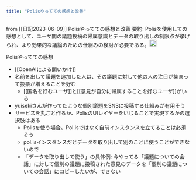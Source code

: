 ```yaml
---
title: "Polisやってての感想と改善"
---
```


from [[日記2023-06-09]]
Polisやってての感想と改善
要約: Polisを使用しての感想として、ユーザ間の議題投稿の帰属意識とデータの取り出しの制限点が挙げられ、より効果的な議論のための仕組みの検討が必要である。<img src='https://scrapbox.io/api/pages/nishio/gpt/icon' alt='gpt.icon' height="19.5"/>

Polisやってての感想
- [[OpenAIによる問いかけ]]
- 名前を出して議題を追加した人は、その議題に対して他の人の注目が集まって投票が増えることを好む
    - [[匿名を好むユーザ]]と[[意見が自分に帰属することを好むユーザ]]がいる
- yuisekiさんが作ってたような個別議題をSNSに投稿する仕組みが有用そう
- サービスを丸ごと作るか、PolisのUIレイヤーをいじることで実現するかの選択肢はある
    - Polisを使う場合。Pol.isではなく自前インスタンスを立てることは必須そう
    - pol.isインスタンスだとデータを取り出して別のことに使うことができないので
    - 「データを取り出して使う」の具体例: 今やってる「議題についての会話」に対して個別の議題に投稿された意見のデータを「個別の議題についての会話」にコピーしたいが、できない

